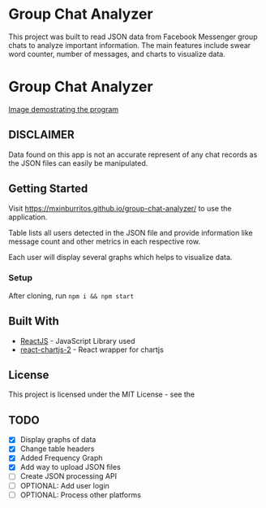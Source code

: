 # Group Chat Analyzer

This project was built to read JSON data from Facebook Messenger group chats to analyze important information. The main features include swear word counter, number of messages, and charts to visualize data.

# Group Chat Analyzer

[Image demostrating the program](image.png)

## DISCLAIMER

Data found on this app is not an accurate represent of any chat records as the JSON files can easily be manipulated.

## Getting Started

Visit https://mxinburritos.github.io/group-chat-analyzer/ to use the application.

Table lists all users detected in the JSON file and provide information like message count and other metrics in each respective row.

Each user will display several graphs which helps to visualize data.

### Setup

After cloning, run `npm i && npm start`

## Built With

- [ReactJS](https://reactjs.org/) - JavaScript Library used
- [react-chartjs-2](https://jerairrest.github.io/react-chartjs-2/) - React wrapper for chartjs

## License

This project is licensed under the MIT License - see the

## TODO

- [x] Display graphs of data
- [x] Change table headers
- [x] Added Frequency Graph
- [x] Add way to upload JSON files
- [ ] Create JSON processing API
- [ ] OPTIONAL: Add user login
- [ ] OPTIONAL: Process other platforms
